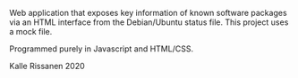 Web application that exposes key information of known
software packages via an HTML interface from the Debian/Ubuntu status file.
This project uses a mock file.

Programmed purely in Javascript and HTML/CSS.

Kalle Rissanen 2020